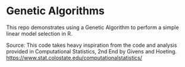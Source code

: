 # Genetic Algorithms
This repo demonstrates using a Genetic Algorithm to perform a simple linear model selection in R.


Source: This code takes heavy inspiration from the code and analysis provided in Computational Statistics, 2nd End by Givens and Hoeting.
https://www.stat.colostate.edu/computationalstatistics/
